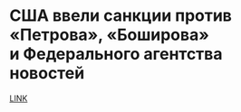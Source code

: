 # США ввели санкции против «Петрова», «Боширова» и Федерального агентства новостей



[LINK](https://varlamov.ru/3232738.html)